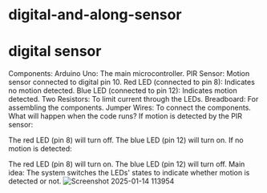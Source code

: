 # digital-and-along-sensor
# digital sensor
Components:
Arduino Uno: The main microcontroller.
PIR Sensor: Motion sensor connected to digital pin 10.
Red LED (connected to pin 8): Indicates no motion detected.
Blue LED (connected to pin 12): Indicates motion detected.
Two Resistors: To limit current through the LEDs.
Breadboard: For assembling the components.
Jumper Wires: To connect the components.
What will happen when the code runs?
If motion is detected by the PIR sensor:

The red LED (pin 8) will turn off.
The blue LED (pin 12) will turn on.
If no motion is detected:

The red LED (pin 8) will turn on.
The blue LED (pin 12) will turn off.
Main idea: The system switches the LEDs' states to indicate whether motion is detected or not.
![Screenshot 2025-01-14 113954](https://github.com/user-attachments/assets/fb415fff-f448-4f45-a29b-505772a18ecc)
